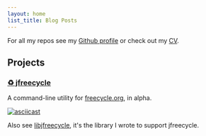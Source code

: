 ```yaml
---
layout: home
list_title: Blog Posts
---
```


For all my repos see my [Github profile](https://github.com/pskenny) or check out my [CV](https://github.com/pskenny/pskenny.github.io/raw/master/assets/static/cv.pdf).

## Projects

### [♻️ jfreecycle](https://github.com/pskenny/jfreecycle)

A command-line utility for [freecycle.org](https://www.freecycle.org/), in alpha.

[![asciicast](https://asciinema.org/a/JMUnHCrE6SzTuCPYeZ64JtE8k.svg)](https://asciinema.org/a/JMUnHCrE6SzTuCPYeZ64JtE8k)

Also see [libjfreecycle](https://github.com/pskenny/libjfreecycle), it's the library I wrote to support jfreecycle.
